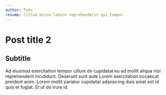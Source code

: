 ```yaml
---
author: Toto
resume: Cillum minim labore reprehenderit qui tempor.
---
```


# Post title 2

## Subtitle

Ad eiusmod exercitation tempor cillum do cupidatat eu ad mollit aliqua nisi reprehenderit incididunt. Deserunt sunt aute Lorem exercitation occaecat proident anim. Lorem mollit pariatur cupidatat adipisicing duis amet est id quis et fugiat. Et ut do irure id.
